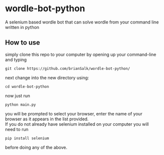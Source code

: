 # wordle-bot-python
A selenium based wordle bot that can solve wordle from your command line written in python
## How to use
simply clone this repo to your computer by opening up your command-line and typing
```
git clone https://github.com/brianSalk/wordle-bot-python/
```
next change into the new directory using:
```
cd wordle-bot-python
```
now just run
```
python main.py
```
you will be prompted to select your browser, enter the name of your browser as it appears in the list provided.  
If you do not already have selenium installed on your computer you will need to run
```
pip install selenium
```
before doing any of the above.
